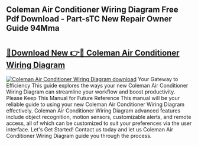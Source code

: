 ## Coleman Air Conditioner Wiring Diagram Free Pdf Download - Part-sTC New Repair Owner Guide 94Mma

# <h2><a href="http://dfna5rk.blite.top/?on=Coleman+Air+Conditioner+Wiring+Diagram">🔗Download New 👉🔴 Coleman Air Conditioner Wiring Diagram</a></h2>

[![Coleman Air Conditioner Wiring Diagram download](https://i.imgur.com/lujVjoI.png)](http://dfna5rk.blite.top/?on=Coleman+Air+Conditioner+Wiring+Diagram)
Your Gateway to Efficiency This guide explores the ways your new Coleman Air Conditioner Wiring Diagram can streamline your workflow and boost productivity. Please Keep This Manual for Future Reference This manual will be your reliable guide to using your new Coleman Air Conditioner Wiring Diagram effectively. Coleman Air Conditioner Wiring Diagram advanced features include object recognition, motion sensors, customizable alerts, and remote access, all of which can be customized to suit your preferences via the user interface. Let's Get Started! Contact us today and let us Coleman Air Conditioner Wiring Diagram guide you through the process.
